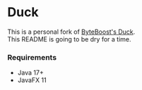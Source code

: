 # Duck
This is a personal fork of [ByteBoost's Duck](https://github.com/Byte-Boost/Duck).
<br> This README is going to be dry for a time.

### Requirements
- Java 17+
- JavaFX 11
